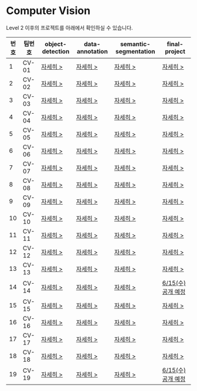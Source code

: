 # Computer Vision

Level 2 이후의 프로젝트를 아래에서 확인하실 수 있습니다.

번호|팀번호|object-detection|data-annotation|semantic-segmentation|final-project
----|----|----|----|----|----
1|CV-01|[자세히 >](https://github.com/boostcampaitech3/level2-object-detection-level2-cv-01)|[자세히 >](https://github.com/boostcampaitech3/level2-data-annotation_cv-level2-cv-01)|[자세히 >](https://github.com/boostcampaitech3/level2-semantic-segmentation-level2-cv-01)|[자세히 >](https://github.com/boostcampaitech3/final-project-level3-cv-01)
2|CV-02|[자세히 >](https://github.com/boostcampaitech3/level2-object-detection-level2-cv-02)|[자세히 >](https://github.com/boostcampaitech3/level2-data-annotation_cv-level2-cv-02)|[자세히 >](https://github.com/boostcampaitech3/level2-semantic-segmentation-level2-cv-02)|[자세히 >](https://github.com/boostcampaitech3/final-project-level3-cv-02)
3|CV-03|[자세히 >](https://github.com/boostcampaitech3/level2-object-detection-level2-cv-03)|[자세히 >](https://github.com/boostcampaitech3/level2-data-annotation_cv-level2-cv-03)|[자세히 >](https://github.com/boostcampaitech3/level2-semantic-segmentation-level2-cv-03)|[자세히 >](https://github.com/boostcampaitech3/final-project-level3-cv-03)
4|CV-04|[자세히 >](https://github.com/boostcampaitech3/level2-object-detection-level2-cv-04)|[자세히 >](https://github.com/boostcampaitech3/level2-data-annotation_cv-level2-cv-04)|[자세히 >](https://github.com/boostcampaitech3/level2-semantic-segmentation-level2-cv-04)|[자세히 >](https://github.com/boostcampaitech3/final-project-level3-cv-04)
5|CV-05|[자세히 >](https://github.com/boostcampaitech3/level2-object-detection-level2-cv-05)|[자세히 >](https://github.com/boostcampaitech3/level2-data-annotation_cv-level2-cv-05)|[자세히 >](https://github.com/boostcampaitech3/level2-semantic-segmentation-level2-cv-05)|[자세히 >](https://github.com/boostcampaitech3/final-project-level3-cv-05)
6|CV-06|[자세히 >](https://github.com/boostcampaitech3/level2-object-detection-level2-cv-06)|[자세히 >](https://github.com/boostcampaitech3/level2-data-annotation_cv-level2-cv-06)|[자세히 >](https://github.com/boostcampaitech3/level2-semantic-segmentation-level2-cv-06)|[자세히 >](https://github.com/boostcampaitech3/final-project-level3-cv-06)
7|CV-07|[자세히 >](https://github.com/boostcampaitech3/level2-object-detection-level2-cv-07)|[자세히 >](https://github.com/boostcampaitech3/level2-data-annotation_cv-level2-cv-07)|[자세히 >](https://github.com/boostcampaitech3/level2-semantic-segmentation-level2-cv-07)|[자세히 >](https://github.com/boostcampaitech3/final-project-level3-cv-07)
8|CV-08|[자세히 >](https://github.com/boostcampaitech3/level2-object-detection-level2-cv-08)|[자세히 >](https://github.com/boostcampaitech3/level2-data-annotation_cv-level2-cv-08)|[자세히 >](https://github.com/boostcampaitech3/level2-semantic-segmentation-level2-cv-08)|[자세히 >](https://github.com/boostcampaitech3/final-project-level3-cv-08)
9|CV-09|[자세히 >](https://github.com/boostcampaitech3/level2-object-detection-level2-cv-09)|[자세히 >](https://github.com/boostcampaitech3/level2-data-annotation_cv-level2-cv-09)|[자세히 >](https://github.com/boostcampaitech3/level2-semantic-segmentation-level2-cv-09)|[자세히 >](https://github.com/boostcampaitech3/final-project-level3-cv-09)
10|CV-10|[자세히 >](https://github.com/boostcampaitech3/level2-object-detection-level2-cv-10)|[자세히 >](https://github.com/boostcampaitech3/level2-data-annotation_cv-level2-cv-10)|[자세히 >](https://github.com/boostcampaitech3/level2-semantic-segmentation-level2-cv-10)|[자세히 >](https://github.com/boostcampaitech3/final-project-level3-cv-10)
11|CV-11|[자세히 >](https://github.com/boostcampaitech3/level2-object-detection-level2-cv-11)|[자세히 >](https://github.com/boostcampaitech3/level2-data-annotation_cv-level2-cv-11)|[자세히 >](https://github.com/boostcampaitech3/level2-semantic-segmentation-level2-cv-11)|[자세히 >](https://github.com/boostcampaitech3/final-project-level3-cv-11)
12|CV-12|[자세히 >](https://github.com/boostcampaitech3/level2-object-detection-level2-cv-12)|[자세히 >](https://github.com/boostcampaitech3/level2-data-annotation_cv-level2-cv-12)|[자세히 >](https://github.com/boostcampaitech3/level2-semantic-segmentation-level2-cv-12)|[자세히 >](https://github.com/boostcampaitech3/final-project-level3-cv-12)
13|CV-13|[자세히 >](https://github.com/boostcampaitech3/level2-object-detection-level2-cv-13)|[자세히 >](https://github.com/boostcampaitech3/level2-data-annotation_cv-level2-cv-13)|[자세히 >](https://github.com/boostcampaitech3/level2-semantic-segmentation-level2-cv-13)|[자세히 >](https://github.com/boostcampaitech3/final-project-level3-cv-13)
14|CV-14|[자세히 >](https://github.com/boostcampaitech3/level2-object-detection-level2-cv-14)|[자세히 >](https://github.com/boostcampaitech3/level2-data-annotation_cv-level2-cv-14)|[자세히 >](https://github.com/boostcampaitech3/level2-semantic-segmentation-level2-cv-14)|[6/15(수) 공개 예정](https://github.com/boostcampaitech3/final-project-level3-cv-14)
15|CV-15|[자세히 >](https://github.com/boostcampaitech3/level2-object-detection-level2-cv-15)|[자세히 >](https://github.com/boostcampaitech3/level2-data-annotation_cv-level2-cv-15)|[자세히 >](https://github.com/boostcampaitech3/level2-semantic-segmentation-level2-cv-15)|[자세히 >](https://github.com/boostcampaitech3/final-project-level3-cv-15)
16|CV-16|[자세히 >](https://github.com/boostcampaitech3/level2-object-detection-level2-cv-16)|[자세히 >](https://github.com/boostcampaitech3/level2-data-annotation_cv-level2-cv-16)|[자세히 >](https://github.com/boostcampaitech3/level2-semantic-segmentation-level2-cv-16)|[자세히 >](https://github.com/boostcampaitech3/final-project-level3-cv-16)
17|CV-17|[자세히 >](https://github.com/boostcampaitech3/level2-object-detection-level2-cv-17)|[자세히 >](https://github.com/boostcampaitech3/level2-data-annotation_cv-level2-cv-17)|[자세히 >](https://github.com/boostcampaitech3/level2-semantic-segmentation-level2-cv-17)|[자세히 >](https://github.com/boostcampaitech3/final-project-level3-cv-17)
18|CV-18|[자세히 >](https://github.com/boostcampaitech3/level2-object-detection-level2-cv-18)|[자세히 >](https://github.com/boostcampaitech3/level2-data-annotation_cv-level2-cv-18)|[자세히 >](https://github.com/boostcampaitech3/level2-semantic-segmentation-level2-cv-18)|[자세히 >](https://github.com/boostcampaitech3/final-project-level3-cv-18)
19|CV-19|[자세히 >](https://github.com/boostcampaitech3/level2-object-detection-level2-cv-19)|[자세히 >](https://github.com/boostcampaitech3/level2-data-annotation_cv-level2-cv-19)|[자세히 >](https://github.com/boostcampaitech3/level2-semantic-segmentation-level2-cv-19)|[6/15(수) 공개 예정](https://github.com/boostcampaitech3/final-project-level3-cv-19)
